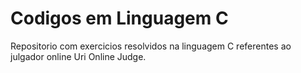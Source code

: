 # Codigos em Linguagem C
Repositorio com exercicios resolvidos na linguagem C referentes ao julgador online Uri Online Judge.
